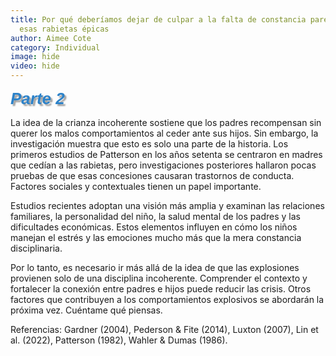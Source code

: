 ```yaml
---
title: Por qué deberíamos dejar de culpar a la falta de constancia parental por
  esas rabietas épicas
author: Aimee Cote
category: Individual
image: hide
video: hide
---
```

<p><span style='font-family: "Comic Sans MS", sans-serif; color: rgb(44, 130, 201); font-size: 26px;'><em><strong><span style="text-shadow: 3px 3px 2px rgba(136, 136, 136, 0.8);">Parte 2</span></strong></em></span></p><p>La idea de la crianza incoherente sostiene que los padres recompensan sin querer los malos comportamientos al ceder ante sus hijos. Sin embargo, la investigación muestra que esto es solo una parte de la historia. Los primeros estudios de Patterson en los años setenta se centraron en madres que cedían a las rabietas, pero investigaciones posteriores hallaron pocas pruebas de que esas concesiones causaran trastornos de conducta. Factores sociales y contextuales tienen un papel importante.</p><p>Estudios recientes adoptan una visión más amplia y examinan las relaciones familiares, la personalidad del niño, la salud mental de los padres y las dificultades económicas. Estos elementos influyen en cómo los niños manejan el estrés y las emociones mucho más que la mera constancia disciplinaria.</p><p>Por lo tanto, es necesario ir más allá de la idea de que las explosiones provienen solo de una disciplina incoherente. Comprender el contexto y fortalecer la conexión entre padres e hijos puede reducir las crisis. Otros factores que contribuyen a los comportamientos explosivos se abordarán la próxima vez. Cuéntame qué piensas.</p><p>Referencias: Gardner (2004), Pederson &amp; Fite (2014), Luxton (2007), Lin et al. (2022), Patterson (1982), Wahler &amp; Dumas (1986).</p>
